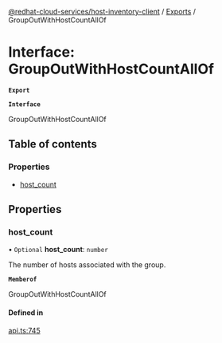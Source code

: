 [@redhat-cloud-services/host-inventory-client](../README.md) / [Exports](../modules.md) / GroupOutWithHostCountAllOf

# Interface: GroupOutWithHostCountAllOf

**`Export`**

**`Interface`**

GroupOutWithHostCountAllOf

## Table of contents

### Properties

- [host\_count](GroupOutWithHostCountAllOf.md#host_count)

## Properties

### host\_count

• `Optional` **host\_count**: `number`

The number of hosts associated with the group.

**`Memberof`**

GroupOutWithHostCountAllOf

#### Defined in

[api.ts:745](https://github.com/RedHatInsights/javascript-clients/blob/master/packages/host-inventory/api.ts#L745)
